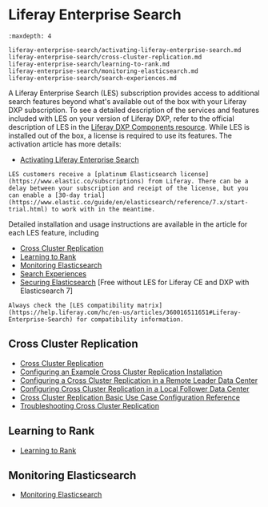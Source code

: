 # Liferay Enterprise Search

```{toctree}
:maxdepth: 4

liferay-enterprise-search/activating-liferay-enterprise-search.md
liferay-enterprise-search/cross-cluster-replication.md
liferay-enterprise-search/learning-to-rank.md
liferay-enterprise-search/monitoring-elasticsearch.md
liferay-enterprise-search/search-experiences.md
```

A Liferay Enterprise Search (LES) subscription provides access to additional search features beyond what's available out of the box with your Liferay DXP subscription. To see a detailed description of the services and features included with LES on your version of Liferay DXP, refer to the official description of LES in the [Liferay DXP Components resource](https://help.liferay.com/hc/en-us/articles/360014400932). While LES is installed out of the box, a license is required to use its features. The activation article has more details:

- [Activating Liferay Enterprise Search](liferay-enterprise-search/activating-liferay-enterprise-search.md)

```{note}
LES customers receive a [platinum Elasticsearch license](https://www.elastic.co/subscriptions) from Liferay. There can be a delay between your subscription and receipt of the license, but you can enable a [30-day trial](https://www.elastic.co/guide/en/elasticsearch/reference/7.x/start-trial.html) to work with in the meantime.  
```

Detailed installation and usage instructions are available in the article for each LES feature, including

- [Cross Cluster Replication](liferay-enterprise-search/cross-cluster-replication.md)
- [Learning to Rank](liferay-enterprise-search/learning-to-rank.md)
- [Monitoring Elasticsearch](liferay-enterprise-search/monitoring-elasticsearch.md)
- [Search Experiences](liferay-enterprise-search/search-experiences.md)
- [Securing Elasticsearch](installing-and-upgrading-a-search-engine/elasticsearch/securing-elasticsearch.md) [Free without LES for Liferay CE and DXP with Elasticsearch 7] 

```{important}
Always check the [LES compatibility matrix](https://help.liferay.com/hc/en-us/articles/360016511651#Liferay-Enterprise-Search) for compatibility information.
```

## Cross Cluster Replication

- [Cross Cluster Replication](liferay-enterprise-search/cross-cluster-replication/cross-cluster-replication.md)
- [Configuring an Example Cross Cluster Replication Installation](liferay-enterprise-search/cross-cluster-replication/configuring-an-example-ccr-installation-replicating-between-data-centers.md)
- [Configuring a Cross Cluster Replication in a Remote Leader Data Center](liferay-enterprise-search/cross-cluster-replication/configuring-ccr-in-a-remote-leader-data-center.md)
- [Configuring Cross Cluster Replication in a Local Follower Data Center](liferay-enterprise-search/cross-cluster-replication/configuring-ccr-in-a-local-follower-data-center.md)
- [Cross Cluster Replication Basic Use Case Configuration Reference](liferay-enterprise-search/cross-cluster-replication/ccr-basic-use-case-config-reference.md)
- [Troubleshooting Cross Cluster Replication](liferay-enterprise-search/cross-cluster-replication/troubleshooting-cross-cluster-replication.md)

## Learning to Rank

- [Learning to Rank](liferay-enterprise-search/learning-to-rank.md)

## Monitoring Elasticsearch

- [Monitoring Elasticsearch](liferay-enterprise-search/monitoring-elasticsearch.md)
